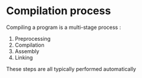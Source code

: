 # Compilation process
Compiling a program is a multi-stage process :
1.   Preprocessing
2.  Compilation
3.  Assembly
4.  Linking

These steps are all typically performed automatically







